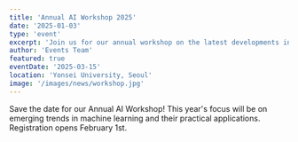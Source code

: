 ```yaml
---
title: 'Annual AI Workshop 2025'
date: '2025-01-03'
type: 'event'
excerpt: 'Join us for our annual workshop on the latest developments in AI.'
author: 'Events Team'
featured: true
eventDate: '2025-03-15'
location: 'Yonsei University, Seoul'
image: '/images/news/workshop.jpg'
---
```


Save the date for our Annual AI Workshop! This year's focus will be on emerging trends in machine learning and their practical applications. Registration opens February 1st.